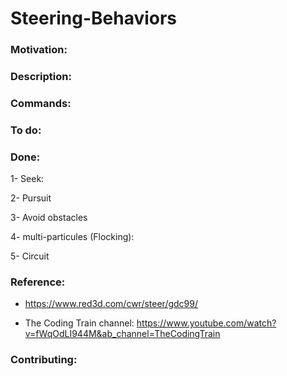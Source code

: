 # Steering-Behaviors

### Motivation:

### Description:

### Commands:

### To do:

### Done:
1- Seek:

2- Pursuit

3- Avoid obstacles

4- multi-particules (Flocking):

5- Circuit

### Reference:

- https://www.red3d.com/cwr/steer/gdc99/

- The Coding Train channel: https://www.youtube.com/watch?v=fWqOdLI944M&ab_channel=TheCodingTrain


### Contributing:
